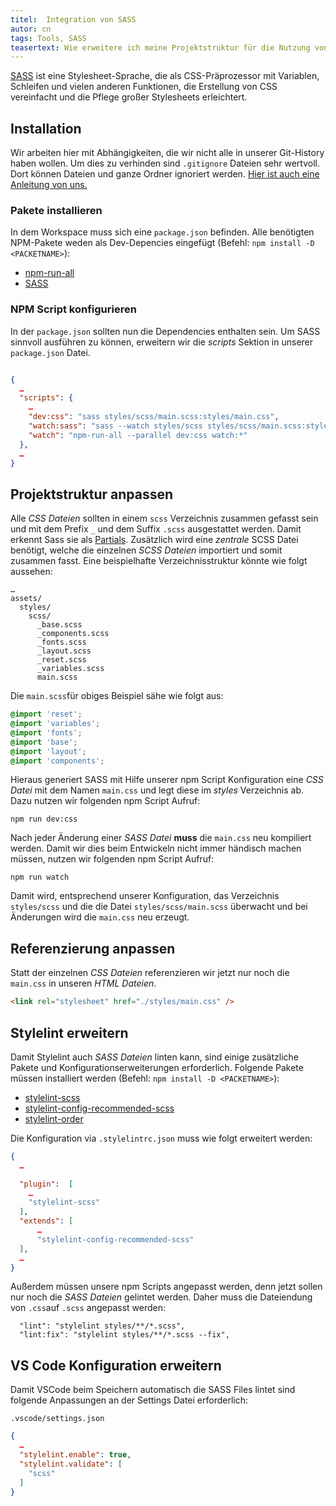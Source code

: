 ```yaml
---
titel:  Integration von SASS
autor: cn
tags: Tools, SASS
teasertext: Wie erweitere ich meine Projektstruktur für die Nutzung von SASS?
---
```


[SASS](https://sass-lang.com/) ist eine Stylesheet-Sprache, die als CSS-Präprozessor mit Variablen, Schleifen und vielen anderen Funktionen, die Erstellung von CSS vereinfacht und die Pflege großer Stylesheets erleichtert. 

## Installation

Wir arbeiten hier mit Abhängigkeiten, die wir nicht alle in unserer Git-History haben wollen. Um dies zu verhinden sind `.gitignore` Dateien sehr wertvoll. Dort können Dateien und ganze Ordner ignoriert werden. [Hier ist auch eine Anleitung von uns.](../gitignore/)

### Pakete installieren

In dem Workspace muss sich eine `package.json` befinden. Alle benötigten NPM-Pakete weden als Dev-Depencies eingefügt (Befehl: `npm install -D <PACKETNAME>`):

- [npm-run-all](https://github.com/mysticatea/npm-run-all)
- [SASS](https://www.npmjs.com/package/sass)

### NPM Script konfigurieren

In der `package.json` sollten nun die Dependencies enthalten sein. Um SASS sinnvoll ausführen zu können, erweitern wir die *scripts* Sektion in unserer `package.json` Datei.

```json

{
  …
  "scripts": {
    …
    "dev:css": "sass styles/scss/main.scss:styles/main.css",
    "watch:sass": "sass --watch styles/scss styles/scss/main.scss:styles/main.css",
    "watch": "npm-run-all --parallel dev:css watch:*"
  },
  …
}
```

## Projektstruktur anpassen

Alle *CSS Dateien* sollten in einem `scss` Verzeichnis zusammen gefasst sein und mit dem Prefix `_` und dem Suffix `.scss` ausgestattet werden. Damit erkennt Sass sie als [Partials](https://sass-lang.com/guide#Partials). Zusätzlich wird eine *zentrale* SCSS Datei benötigt, welche die einzelnen *SCSS Dateien* importiert und somit zusammen fasst. Eine beispielhafte Verzeichnisstruktur könnte wie folgt aussehen:

```
…
assets/
  styles/
    scss/
      _base.scss
      _components.scss
      _fonts.scss
      _layout.scss
      _reset.scss
      _variables.scss
      main.scss
```

Die `main.scss`für obiges Beispiel sähe wie folgt aus:

```scss
@import 'reset';
@import 'variables';
@import 'fonts';
@import 'base';
@import 'layout';
@import 'components';

```

Hieraus generiert SASS mit Hilfe unserer npm Script Konfiguration eine *CSS Datei* mit dem Namen `main.css` und legt diese im *styles* Verzeichnis ab. Dazu nutzen wir folgenden npm Script Aufruf:

```
npm run dev:css
```

Nach jeder Änderung einer *SASS Datei* **muss** die `main.css` neu kompiliert werden. Damit wir dies beim Entwickeln nicht immer händisch machen müssen, nutzen wir folgenden npm Script Aufruf:

```
npm run watch
```

Damit wird, entsprechend unserer Konfiguration, das Verzeichnis `styles/scss` und die die Datei `styles/scss/main.scss` überwacht und bei Änderungen wird die `main.css` neu erzeugt.


## Referenzierung anpassen

Statt der einzelnen *CSS Dateien* referenzieren wir jetzt nur noch die `main.css` in unseren *HTML Dateien*. 

```html
<link rel="stylesheet" href="./styles/main.css" />
```

## Stylelint erweitern

Damit Stylelint auch *SASS Dateien* linten kann, sind einige zusätzliche Pakete und Konfigurationserweiterungen erforderlich. Folgende Pakete müssen installiert werden (Befehl: `npm install -D <PACKETNAME>`):
- [stylelint-scss](https://github.com/kristerkari/stylelint-scss)
- [stylelint-config-recommended-scss](https://www.npmjs.com/package/stylelint-config-recommended-scss)
- [stylelint-order](https://www.npmjs.com/package/stylelint-order)

Die Konfiguration via `.stylelintrc.json` muss wie folgt erweitert werden:

```json
{
  …

  "plugin":  [
    …
    "stylelint-scss"
  ],
  "extends": [
      …
      "stylelint-config-recommended-scss"
  ],
  …
}
```

Außerdem müssen unsere npm Scripts angepasst werden, denn jetzt sollen nur noch die *SASS Dateien* gelintet werden. Daher muss die Dateiendung von `.css`auf `.scss` angepasst werden:

```
  "lint": "stylelint styles/**/*.scss",
  "lint:fix": "stylelint styles/**/*.scss --fix",
```

## VS Code Konfiguration erweitern

Damit VSCode beim Speichern automatisch die SASS Files lintet sind folgende Anpassungen an der Settings Datei erforderlich:

`.vscode/settings.json`
```json
{
  …
  "stylelint.enable": true,
  "stylelint.validate": [
    "scss"
  ]
}
```
